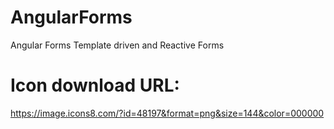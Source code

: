# AngularForms
Angular Forms Template driven and Reactive Forms

# Icon download URL:

  https://image.icons8.com/?id=48197&format=png&size=144&color=000000

